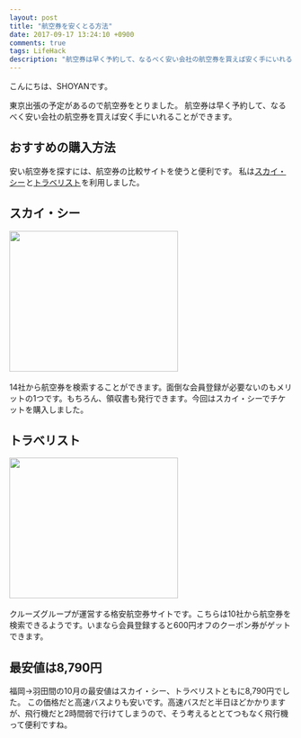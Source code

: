 ```yaml
---
layout: post
title: "航空券を安くとる方法"
date: 2017-09-17 13:24:10 +0900
comments: true
tags: LifeHack
description: "航空券は早く予約して、なるべく安い会社の航空券を買えば安く手にいれることができます。今回はスカイ・シーとトラべリストを利用して航空券を購入しました。"
---
```


こんにちは、SHOYANです。

東京出張の予定があるので航空券をとりました。
航空券は早く予約して、なるべく安い会社の航空券を買えば安く手にいれることができます。

## おすすめの購入方法

安い航空券を探すには、航空券の比較サイトを使うと便利です。
私は<a href="https://px.a8.net/svt/ejp?a8mat=2TRBTF+BHSA7M+3UZC+61C2Q" target="_blank" rel="nofollow">スカイ・シー</a><img border="0" width="1" height="1" src="https://www17.a8.net/0.gif?a8mat=2TRBTF+BHSA7M+3UZC+61C2Q" alt="">と<a href="https://px.a8.net/svt/ejp?a8mat=2TRBTN+4S2ALU+2PPI+5YJRM" target="_blank" rel="nofollow">トラベリスト</a><img border="0" width="1" height="1" src="https://www19.a8.net/0.gif?a8mat=2TRBTN+4S2ALU+2PPI+5YJRM" alt="">を利用しました。

## スカイ・シー

<a href="https://px.a8.net/svt/ejp?a8mat=2TRBTF+BHSA7M+3UZC+5ZU29" target="_blank" rel="nofollow">
<img border="0" width="300" height="250" alt="" src="https://www22.a8.net/svt/bgt?aid=170916243695&wid=001&eno=01&mid=s00000018012001007000&mc=1"></a>
<img border="0" width="1" height="1" src="https://www15.a8.net/0.gif?a8mat=2TRBTF+BHSA7M+3UZC+5ZU29" alt="">

14社から航空券を検索することができます。面倒な会員登録が必要ないのもメリットの1つです。もちろん、領収書も発行できます。今回はスカイ・シーでチケットを購入しました。

## トラべリスト

<a href="https://px.a8.net/svt/ejp?a8mat=2TRBTN+4S2ALU+2PPI+65U41" target="_blank" rel="nofollow">
<img border="0" width="300" height="250" alt="" src="https://www27.a8.net/svt/bgt?aid=170916251289&wid=001&eno=01&mid=s00000012663001035000&mc=1"></a>
<img border="0" width="1" height="1" src="https://www10.a8.net/0.gif?a8mat=2TRBTN+4S2ALU+2PPI+65U41" alt="">

クルーズグループが運営する格安航空券サイトです。こちらは10社から航空券を検索できるようです。いまなら会員登録すると600円オフのクーポン券がゲットできます。

## 最安値は8,790円

福岡→羽田間の10月の最安値はスカイ・シー、トラべリストともに8,790円でした。
この価格だと高速バスよりも安いです。高速バスだと半日ほどかかりますが、飛行機だと2時間弱で行けてしまうので、そう考えるととてつもなく飛行機って便利ですね。
